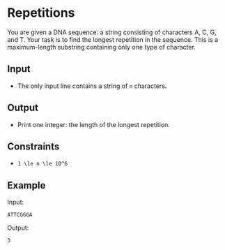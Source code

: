 # Repetitions 

You are given a DNA sequence: a string consisting of characters A, C, G, and T. Your task is to find the longest repetition in the sequence. This is a maximum-length substring containing only one type of character.
## Input
- The only input line contains a string of ```n``` characters.
## Output
- Print one integer: the length of the longest repetition.
## Constraints

- ```1 \le n \le 10^6```

## Example
Input:
```
ATTCGGGA
```

Output:
```
3
```
